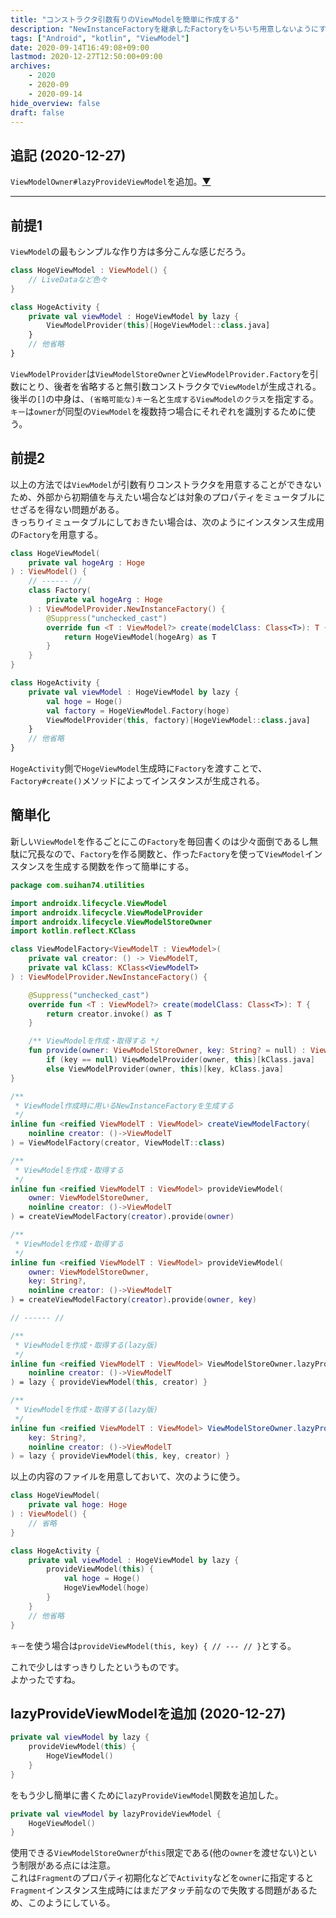 ```yaml
---
title: "コンストラクタ引数有りのViewModelを簡単に作成する"
description: "NewInstanceFactoryを継承したFactoryをいちいち用意しないようにする一方法"
tags: ["Android", "kotlin", "ViewModel"]
date: 2020-09-14T16:49:08+09:00
lastmod: 2020-12-27T12:50:00+09:00
archives:
    - 2020
    - 2020-09
    - 2020-09-14
hide_overview: false
draft: false
---
```


## 追記 (2020-12-27)

`ViewModelOwner#lazyProvideViewModel`を追加。[▼](#lazyprovideviewmodelを追加-2020-12-27)

---

## 前提1

```ViewModel```の最もシンプルな作り方は多分こんな感じだろう。

```kt
class HogeViewModel : ViewModel() {
    // LiveDataなど色々
}
```

```kt
class HogeActivity {
    private val viewModel : HogeViewModel by lazy {
        ViewModelProvider(this)[HogeViewModel::class.java]
    }
    // 他省略
}
```

```ViewModelProvider```は```ViewModelStoreOwner```と```ViewModelProvider.Factory```を引数にとり、後者を省略すると無引数コンストラクタで```ViewModel```が生成される。  
後半の```[]```の中身は、```(省略可能な)キー名```と```生成するViewModelのクラス```を指定する。```キー```は```owner```が同型の```ViewModel```を複数持つ場合にそれぞれを識別するために使う。

## 前提2

以上の方法では```ViewModel```が引数有りコンストラクタを用意することができないため、外部から初期値を与えたい場合などは対象のプロパティをミュータブルにせざるを得ない問題がある。  
きっちりイミュータブルにしておきたい場合は、次のようにインスタンス生成用の```Factory```を用意する。

```kt:普通にプライマリコンストラクタでプロパティ宣言する例.kt
class HogeViewModel(
    private val hogeArg : Hoge
) : ViewModel() {
    // ------ //
    class Factory(
        private val hogeArg : Hoge
    ) : ViewModelProvider.NewInstanceFactory() {
        @Suppress("unchecked_cast")
        override fun <T : ViewModel?> create(modelClass: Class<T>): T {
            return HogeViewModel(hogeArg) as T
        }
    }
}
```

```kt:引数付きのViewModel生成例.kt
class HogeActivity {
    private val viewModel : HogeViewModel by lazy {
        val hoge = Hoge()
        val factory = HogeViewModel.Factory(hoge)
        ViewModelProvider(this, factory)[HogeViewModel::class.java]
    }
    // 他省略
}
```

```HogeActivity```側で```HogeViewModel```生成時に```Factory```を渡すことで、```Factory#create()```メソッドによってインスタンスが生成される。

## 簡単化

新しい```ViewModel```を作るごとにこの```Factory```を毎回書くのは少々面倒であるし無駄に冗長なので、```Factory```を作る関数と、作った```Factory```を使って```ViewModel```インスタンスを生成する関数を作って簡単にする。

```kt:ViewModelFactoryUtil.kt
package com.suihan74.utilities

import androidx.lifecycle.ViewModel
import androidx.lifecycle.ViewModelProvider
import androidx.lifecycle.ViewModelStoreOwner
import kotlin.reflect.KClass

class ViewModelFactory<ViewModelT : ViewModel>(
    private val creator: () -> ViewModelT,
    private val kClass: KClass<ViewModelT>
) : ViewModelProvider.NewInstanceFactory() {

    @Suppress("unchecked_cast")
    override fun <T : ViewModel?> create(modelClass: Class<T>): T {
        return creator.invoke() as T
    }

    /** ViewModelを作成・取得する */
    fun provide(owner: ViewModelStoreOwner, key: String? = null) : ViewModelT =
        if (key == null) ViewModelProvider(owner, this)[kClass.java]
        else ViewModelProvider(owner, this)[key, kClass.java]
}

/**
 * ViewModel作成時に用いるNewInstanceFactoryを生成する
 */
inline fun <reified ViewModelT : ViewModel> createViewModelFactory(
    noinline creator: ()->ViewModelT
) = ViewModelFactory(creator, ViewModelT::class)

/**
 * ViewModelを作成・取得する
 */
inline fun <reified ViewModelT : ViewModel> provideViewModel(
    owner: ViewModelStoreOwner,
    noinline creator: ()->ViewModelT
) = createViewModelFactory(creator).provide(owner)

/**
 * ViewModelを作成・取得する
 */
inline fun <reified ViewModelT : ViewModel> provideViewModel(
    owner: ViewModelStoreOwner,
    key: String?,
    noinline creator: ()->ViewModelT
) = createViewModelFactory(creator).provide(owner, key)

// ------ //

/**
 * ViewModelを作成・取得する(lazy版)
 */
inline fun <reified ViewModelT : ViewModel> ViewModelStoreOwner.lazyProvideViewModel(
    noinline creator: ()->ViewModelT
) = lazy { provideViewModel(this, creator) }

/**
 * ViewModelを作成・取得する(lazy版)
 */
inline fun <reified ViewModelT : ViewModel> ViewModelStoreOwner.lazyProvideViewModel(
    key: String?,
    noinline creator: ()->ViewModelT
) = lazy { provideViewModel(this, key, creator) }
```

以上の内容のファイルを用意しておいて、次のように使う。

```kt:HogeViewModel.kt
class HogeViewModel(
    private val hoge: Hoge
) : ViewModel() {
    // 省略
}
```

```kt:HogeActivity.kt
class HogeActivity {
    private val viewModel : HogeViewModel by lazy {
        provideViewModel(this) {
            val hoge = Hoge()
            HogeViewModel(hoge)
        }
    }
    // 他省略
}
```

```キー```を使う場合は```provideViewModel(this, key) { // --- // }```とする。

これで少しはすっきりしたというものです。  
よかったですね。

## lazyProvideViewModelを追加 (2020-12-27)

```kt
private val viewModel by lazy {
    provideViewModel(this) {
        HogeViewModel()
    }
}
```

をもう少し簡単に書くために`lazyProvideViewModel`関数を追加した。

```kt
private val viewModel by lazyProvideViewModel {
    HogeViewModel()
}
```

使用できる`ViewModelStoreOwner`が`this`限定である(他の`owner`を渡せない)という制限がある点には注意。  
これは`Fragment`のプロパティ初期化などで`Activity`などを`owner`に指定すると`Fragment`インスタンス生成時にはまだアタッチ前なので失敗する問題があるため、このようにしている。
